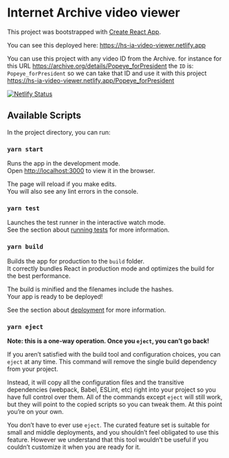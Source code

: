 # Internet Archive video viewer

This project was bootstrapped with [Create React App](https://github.com/facebook/create-react-app).

You can see this deployed here: https://hs-ia-video-viewer.netlify.app

You can use this project with any video ID from the Archive. for instance for this URL https://archive.org/details/Popeye_forPresident the `ID` is: `Popeye_forPresident` so we can take that ID and use it with this project https://hs-ia-video-viewer.netlify.app/Popeye_forPresident 

[![Netlify Status](https://api.netlify.com/api/v1/badges/bce0246a-b4e1-496b-948d-35baa6f2c046/deploy-status)](https://app.netlify.com/sites/hs-ia-video-viewer/deploys)

## Available Scripts

In the project directory, you can run:

### `yarn start`

Runs the app in the development mode.\
Open [http://localhost:3000](http://localhost:3000) to view it in the browser.

The page will reload if you make edits.\
You will also see any lint errors in the console.

### `yarn test`

Launches the test runner in the interactive watch mode.\
See the section about [running tests](https://facebook.github.io/create-react-app/docs/running-tests) for more information.

### `yarn build`

Builds the app for production to the `build` folder.\
It correctly bundles React in production mode and optimizes the build for the best performance.

The build is minified and the filenames include the hashes.\
Your app is ready to be deployed!

See the section about [deployment](https://facebook.github.io/create-react-app/docs/deployment) for more information.

### `yarn eject`

**Note: this is a one-way operation. Once you `eject`, you can’t go back!**

If you aren’t satisfied with the build tool and configuration choices, you can `eject` at any time. This command will remove the single build dependency from your project.

Instead, it will copy all the configuration files and the transitive dependencies (webpack, Babel, ESLint, etc) right into your project so you have full control over them. All of the commands except `eject` will still work, but they will point to the copied scripts so you can tweak them. At this point you’re on your own.

You don’t have to ever use `eject`. The curated feature set is suitable for small and middle deployments, and you shouldn’t feel obligated to use this feature. However we understand that this tool wouldn’t be useful if you couldn’t customize it when you are ready for it.


